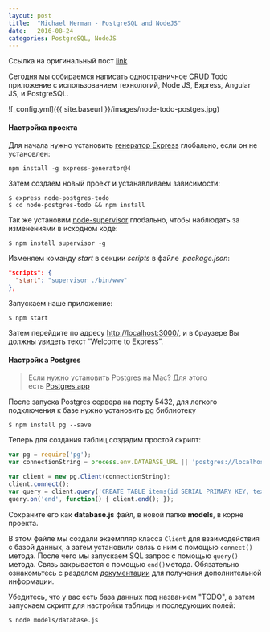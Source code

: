 ```yaml
---
layout: post
title:  "Michael Herman - PostgreSQL and NodeJS"
date:   2016-08-24
categories: PostgreSQL, NodeJS
---
```


Ссылка на оригинальный пост [link](http://mherman.org/blog/2015/02/12/postgresql-and-nodejs/)

Сегодня мы собираемся написать одностраничное [CRUD](https://ru.wikipedia.org/wiki/CRUD) Todo приложение  с использованием технологий, Node JS,  Express, Angular JS, и PostgreSQL.

![_config.yml]({{ site.baseurl }}/images/node-todo-postges.jpg)

#### Настройка проекта

Для начала нужно установить [генератор Express](http://expressjs.com/starter/generator.html) глобально, если он не установлен:

```
npm install -g express-generator@4
```

Затем создаем новый проект и устанавливаем зависимости:

```
$ express node-postgres-todo
$ cd node-postgres-todo && npm install
```

Так же установим [node-supervisor](https://github.com/isaacs/node-supervisor) глобально, чтобы наблюдать за изменениями в исходном коде:

```
$ npm install supervisor -g
```

Изменяем команду *start*  в секции *scripts* в файле  *package.json*:

```json
"scripts": {
  "start": "supervisor ./bin/www"
},
```

Запускаем наше приложение:

```
$ npm start
```

Затем перейдите по адресу [http://localhost:3000/](http://localhost:3000/), и в браузере Вы должны увидеть текст “Welcome to Express”.

#### Настройк	а Postgres

> Если нужно установить Postgres на Mac? Для этого есть [Postgres.app](http://postgresapp.com/)

После запуска Postgres сервера на порту 5432, для легкого подключения к базе нужно установить [pg](https://www.npmjs.com/package/pg) библиотеку

```
$ npm install pg --save
```

Теперь для создания таблиц создадим простой скрипт:

```javascript
var pg = require('pg');
var connectionString = process.env.DATABASE_URL || 'postgres://localhost:5432/todo';

var client = new pg.Client(connectionString);
client.connect();
var query = client.query('CREATE TABLE items(id SERIAL PRIMARY KEY, text VARCHAR(40) not null, complete BOOLEAN)');
query.on('end', function() { client.end(); });
```

Сохраните его как **database.js** файл, в новой папке **models**, в корне проекта.

В этом файле мы создали экземпляр класса `Client` для взаимодействия с базой данных, а затем установили связь с ним с помощью `connect()` метода. После чего мы запускаем SQL запрос с помощью `query()` метода. Связь закрывается с помощью `end()`метода. Обязательно ознакомьтесь с разделом [документации](https://github.com/brianc/node-postgres/wiki/Client) для получения дополнительной информации.

Убедитесь, что у вас есть база данных под названием "TODO", а затем запускаем скрипт для настройки таблицы и последующих полей:

```
$ node models/database.js
```

